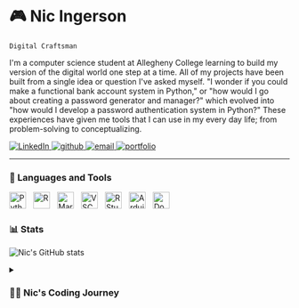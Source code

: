 # 🎮 Nic Ingerson

`Digital Craftsman`

I'm a computer science student at Allegheny College learning to build my version of the digital world one step at a
time. All of my projects have been built from a single idea or question I've asked myself. "I wonder if you could make a
functional bank account system in Python," or "how would I go about creating a password generator and manager?" which
evolved into "how would I develop a password authentication system in Python?" These experiences have given me tools
that I can use in my every day life; from problem-solving to conceptualizing.

<p align="left">
   <a href="https://linkedin.com/in/ningerson2002/" target = "_blank">
      <img alt="LinkedIn" title="Connect With Me on LinkedIn" src="https://img.shields.io/badge/LinkedIn-blue?logo=linkedin&logoColor=white&style=for-the-badge">
   </a>
   <a href="https://github.com/ningerson2002?tab=repositories" target = "_blank">
      <img alt="github" title="View My Projects" src="https://img.shields.io/badge/Projects-black?logo=github&logoColor=white&style=for-the-badge">
   </a>
   <a href="mailto:ingersonmeacham01@allegheny.edu" target = "_blank">
      <img alt="email" title="Shoot Me an Email" src="https://shields.io/badge/Gmail-red?logo=Gmail&logoColor=white&style=for-the-badge">
   </a>
   <a href="https://nicholasingerson.netlify.app/" target = "_blank">
      <img alt="portfolio" title="Visit my Website" src="https://img.shields.io/badge/Portfolio-blueviolet?logo=Netlify&logoColor=white&style=for-the-badge">
   </a>
</p>

---

### 🧰 Languages and Tools

<img align="left" alt="Python" title="Python" width="30px" style="padding-right:10px;" src="https://cdn.jsdelivr.net/gh/devicons/devicon/icons/python/python-original.svg" />
<img align="left" alt="R" title="R" width="30px" style="padding-right:10px;" src="https://cdn.jsdelivr.net/gh/devicons/devicon/icons/r/r-original.svg" />
<img align="left" alt="Markdown" title="Markdown" width="30px" style="padding-right:10px;" src="https://cdn.jsdelivr.net/gh/devicons/devicon/icons/markdown/markdown-original.svg" />
<img align="left" alt="VSCode" title="VSCode" width="30px" style="padding-right:10px;" src="https://cdn.jsdelivr.net/gh/devicons/devicon/icons/vscode/vscode-original.svg" />
<img align="left" alt="RStudio" title="RStudio" width="30px" style="padding-right:10px;" src="https://cdn.jsdelivr.net/gh/devicons/devicon/icons/rstudio/rstudio-original.svg">
<img align="left" alt="Arduino" title="Arduino" width="30px" style="padding-right:10px;" src="https://cdn.jsdelivr.net/gh/devicons/devicon/icons/arduino/arduino-original.svg" />
<img align="left" alt="Docker" title="Docker" width="30px" style="padding-right:10px;" src="https://cdn.jsdelivr.net/gh/devicons/devicon/icons/docker/docker-original.svg" />
<br />

#

### 📊 Stats

![Nic's GitHub stats](https://github-readme-stats.vercel.app/api?username=ningerson2002&show_icons=true&theme=tokyonight)

<details>
<summary>
<h3>
🧑‍💻 Nic's Coding Journey
</h3>
</summary>
My coding journey started when I dabbled in video game development using C#, but eventually I forgot about it. However, I kept my interest in coding alive by taking various Python lessons on freeCodeCamp.
Between 2019 and 2021, I took a break from coding and enrolled in Allegheny College. It wasn't until my Fall semester when I took a Computational Expression course that I fell in love with coding again.
Since then, I have taken multiple courses in the college curriculum, with a focus on Artificial Intelligence and Data Analytics. I am currently expanding my skills in these areas and I'm excited to see where my coding journey takes me next.
</details>
